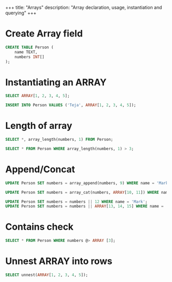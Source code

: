 +++
title: "Arrays"
description: "Array declaration, usage, instantiation and querying"
+++

# Create Array field

```sql
CREATE TABLE Person (
    name TEXT,
    numbers INT[]
);
```

# Instantiating an ARRAY

```sql
SELECT ARRAY[1, 2, 3, 4, 5];
```

```sql
INSERT INTO Person VALUES ('Teja', ARRAY[1, 2, 3, 4, 5]);
```

# Length of array

```sql
SELECT *, array_length(numbers, 1) FROM Person;
```

```sql
SELECT * FROM Person WHERE array_length(numbers, 1) > 3;
```

# Append/Concat

```sql
UPDATE Person SET numbers = array_append(numbers, 9) WHERE name = 'Mark';
```

```sql
UPDATE Person SET numbers = array_cat(numbers, ARRAY[10, 11]) WHERE name = 'Mark';
```

```sql
UPDATE Person SET numbers = numbers || 12 WHERE name = 'Mark';
UPDATE Person SET numbers = numbers || ARRAY[13, 14, 15] WHERE name = 'Mark';
```

# Contains check

```sql
SELECT * FROM Person WHERE numbers @> ARRAY [3];
```

# Unnest ARRAY into rows

```sql
SELECT unnest(ARRAY[1, 2, 3, 4, 5]);
```